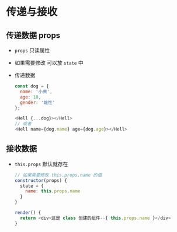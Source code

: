 # 传递与接收

## 传递数据 props

*   `props` 只读属性

*   如果需要修改 可以放 `state` 中

*   传递数据

    ```javascript
    const dog = {
      name: '小黄',
      age: 18,
      gender: '雄性'
    };

    <Hell {...dog}></Hell>
    // 或者
    <Hell name={dog.name} age={dog.age}></Hell>
    ```

## 接收数据

*   `this.props` 默认就存在

    ```javascript
    // 如果需要修改 this.props.name 的值
    constructor(props) {
      state = {
        name: this.props.name
      }
    }

    render() {
      return <div>这是 class 创建的组件--{ this.props.name }</div>
    }
    ```
